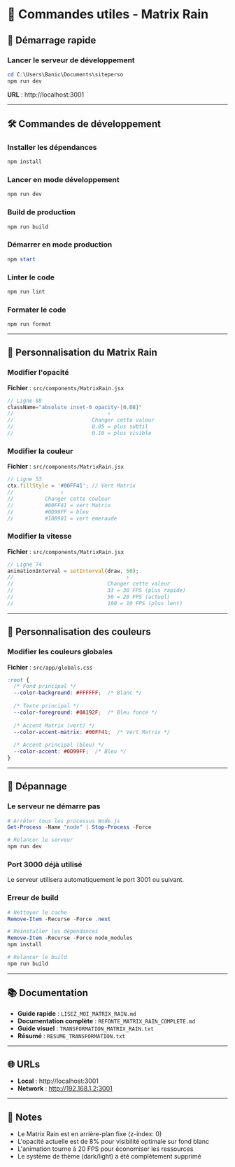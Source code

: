 # 🚀 Commandes utiles - Matrix Rain

## 🏃 Démarrage rapide

### Lancer le serveur de développement
```powershell
cd C:\Users\Banic\Documents\siteperso
npm run dev
```

**URL** : http://localhost:3001

---

## 🛠️ Commandes de développement

### Installer les dépendances
```powershell
npm install
```

### Lancer en mode développement
```powershell
npm run dev
```

### Build de production
```powershell
npm run build
```

### Démarrer en mode production
```powershell
npm start
```

### Linter le code
```powershell
npm run lint
```

### Formater le code
```powershell
npm run format
```

---

## 🎨 Personnalisation du Matrix Rain

### Modifier l'opacité
**Fichier** : `src/components/MatrixRain.jsx`

```jsx
// Ligne 88
className="absolute inset-0 opacity-[0.08]"
//                              ↑
//                         Changer cette valeur
//                         0.05 = plus subtil
//                         0.10 = plus visible
```

### Modifier la couleur
**Fichier** : `src/components/MatrixRain.jsx`

```jsx
// Ligne 53
ctx.fillStyle = '#00FF41'; // Vert Matrix
//               ↑
//          Changer cette couleur
//          #00FF41 = vert Matrix
//          #0D99FF = bleu
//          #10B981 = vert émeraude
```

### Modifier la vitesse
**Fichier** : `src/components/MatrixRain.jsx`

```jsx
// Ligne 74
animationInterval = setInterval(draw, 50);
//                                    ↑
//                              Changer cette valeur
//                              33 = 30 FPS (plus rapide)
//                              50 = 20 FPS (actuel)
//                              100 = 10 FPS (plus lent)
```

---

## 🎨 Personnalisation des couleurs

### Modifier les couleurs globales
**Fichier** : `src/app/globals.css`

```css
:root {
  /* Fond principal */
  --color-background: #FFFFFF;  /* Blanc */
  
  /* Texte principal */
  --color-foreground: #0A192F;  /* Bleu foncé */
  
  /* Accent Matrix (vert) */
  --color-accent-matrix: #00FF41;  /* Vert Matrix */
  
  /* Accent principal (bleu) */
  --color-accent: #0D99FF;  /* Bleu */
}
```

---

## 🔧 Dépannage

### Le serveur ne démarre pas
```powershell
# Arrêter tous les processus Node.js
Get-Process -Name "node" | Stop-Process -Force

# Relancer le serveur
npm run dev
```

### Port 3000 déjà utilisé
Le serveur utilisera automatiquement le port 3001 ou suivant.

### Erreur de build
```powershell
# Nettoyer le cache
Remove-Item -Recurse -Force .next

# Réinstaller les dépendances
Remove-Item -Recurse -Force node_modules
npm install

# Relancer le build
npm run build
```

---

## 📚 Documentation

- **Guide rapide** : `LISEZ_MOI_MATRIX_RAIN.md`
- **Documentation complète** : `REFONTE_MATRIX_RAIN_COMPLETE.md`
- **Guide visuel** : `TRANSFORMATION_MATRIX_RAIN.txt`
- **Résumé** : `RESUME_TRANSFORMATION.txt`

---

## 🌐 URLs

- **Local** : http://localhost:3001
- **Network** : http://192.168.1.2:3001

---

## 📝 Notes

- Le Matrix Rain est en arrière-plan fixe (z-index: 0)
- L'opacité actuelle est de 8% pour visibilité optimale sur fond blanc
- L'animation tourne à 20 FPS pour économiser les ressources
- Le système de thème (dark/light) a été complètement supprimé